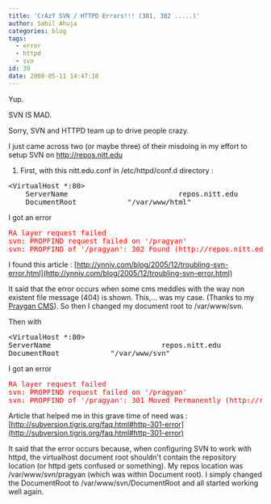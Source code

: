 ```yaml
---
title: 'CrAzY SVN / HTTPD Errors!!! (301, 302 .....)'
author: Sahil Ahuja
categories: blog
tags:
  - error
  - httpd
  - svn
id: 39
date: 2008-05-11 14:47:18
---
```


Yup.

SVN IS MAD.

Sorry, SVN and HTTPD team up to drive people crazy.

I just came across two (or maybe three) of their misdoing in my effort to setup SVN on http://repos.nitt.edu

1) First, with this nitt.edu.conf in /etc/httpd/conf.d directory :
<pre>&lt;VirtualHost *:80&gt;
    ServerName                          repos.nitt.edu
    DocumentRoot            "/var/www/html"</pre>
I got an error
<pre><span style="color:#ff0000;">RA layer request failed
svn: PROPFIND request failed on '/pragyan'
svn: PROPFIND of '/pragyan': 302 Found (http://repos.nitt.edu)</span></pre>
I found this article : [http://ynniv.com/blog/2005/12/troubling-svn-error.html](http://ynniv.com/blog/2005/12/troubling-svn-error.html)

It said that the error occurs when some cms meddles with the way non existent file message (404) is shown. This,... was my case. (Thanks to my [Praygan CMS](http://pragyan.sf.net)). So then I changed my document root to /var/www/svn.

Then with
<pre>&lt;VirtualHost *:80&gt;
ServerName                          repos.nitt.edu
DocumentRoot            "/var/www/svn"</pre>
I got an error
<pre><span style="color:#ff0000;">RA layer request failed
svn: PROPFIND request failed on '/pragyan'
svn: PROPFIND of '/pragyan': 301 Moved Permanently (http://repos.nitt.edu)
</span></pre>
Article that helped me in this grave time of need was : [http://subversion.tigris.org/faq.html#http-301-error](http://subversion.tigris.org/faq.html#http-301-error)

It said that the error occurs because, when configuring SVN to work with httpd, the virtualhost document root shouldn't contain the repository location (or httpd gets confused or something). My repos location was /var/www/svn/pragyan (which was within Document root). I simply changed the DocumentRoot to /var/www/svn/DocumentRoot and all started working well again.